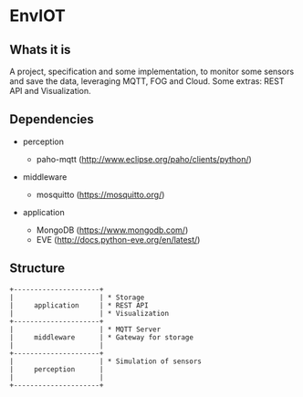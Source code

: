 # EnvIOT

## Whats it is

A project, specification and some implementation, to monitor some sensors and save the data, leveraging MQTT, FOG and Cloud. Some extras: REST API and Visualization.

## Dependencies

- perception
    - paho-mqtt (http://www.eclipse.org/paho/clients/python/)

- middleware
    - mosquitto (https://mosquitto.org/)

- application
    - MongoDB (https://www.mongodb.com/)
    - EVE (http://docs.python-eve.org/en/latest/)

## Structure

```
+---------------------+
|                     | * Storage
|     application     | * REST API
|                     | * Visualization
+---------------------+
|                     | * MQTT Server
|     middleware      | * Gateway for storage
|                     |
+---------------------+
|                     | * Simulation of sensors
|     perception      | 
|                     |
+---------------------+
```